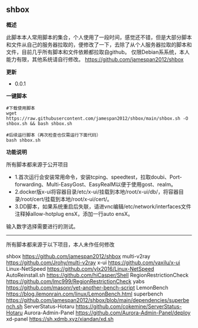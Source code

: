 shbox
---------------
**概述**

此脚本本人常用脚本的集合，个人使用了一段时间，感觉还不错，但是大部分脚本和文件从自己的服务器拉取的，便修改了一下，去除了从个人服务器拉取的脚本和文件，目前几乎所有脚本和文件依赖都拉取自github。
仅限Debian系系统，本人能力有限，其他系统请自行修改。
https://github.com/jamespan2012/shbox

**更新**

 - 0.0.1
 
 **一键脚本**
 
    #下载使用脚本
    wget https://raw.githubusercontent.com/jamespan2012/shbox/main/shbox.sh -O shbox.sh && bash shbox.sh

    #后续运行脚本（再次检查也仅需运行下面代码）
    bash shbox.sh
    
**功能说明**

所有脚本都来源于公开项目

- 1.首次运行会安装常用命令，安装tcping、speedtest，拉取doubi、Port-forwarding、Multi-EasyGost、EasyRealM以便于使用gost、realm。
- 2.docker版x-ui将容器目录/etc/x-ui/挂载到本地/root/x-ui/db/，将容器目录/root/cert/挂载到本地/root/x-ui/cert/。
- 3.DD脚本，如果系统重启后失联，请进vnc编辑/etc/network/interfaces文件注释掉allow-hotplug ensX，添加一行auto ensX。

输入数字选择需要进行的测试。


----------


所有脚本都来源于以下项目，本人未作任何修改

shbox https://github.com/jamespan2012/shbox
multi-v2ray https://github.com/Jrohy/multi-v2ray
x-ui https://github.com/vaxilu/x-ui
Linux-NetSpeed https://github.com/ylx2016/Linux-NetSpeed
AutoReinstall.sh https://github.com/hiCasper/Shell
RegionRestrictionCheck https://github.com/lmc999/RegionRestrictionCheck
yabs https://github.com/masonr/yet-another-bench-script
LemonBench https://blog.ilemonrain.com/linux/LemonBench.html
superbench https://github.com/jamespan2012/shbox/blob/main/dependencies/superbench.sh
ServerStatus-Hotaru https://github.com/cokemine/ServerStatus-Hotaru
Aurora-Admin-Panel https://github.com/Aurora-Admin-Panel/deploy
xd-panel https://sh.xdmb.xyz/xiandan/xd.sh


